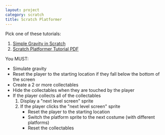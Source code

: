 ```yaml
---
layout: project
category: scratch
title: Scratch Platformer
---
```


Pick one of these tutorials:
  1.  [Simple Gravity in Scratch](/apcsp/scratch/simplegravityinscratch/)
  1.  [Scratch Platformer Tutorial PDF](https://drive.google.com/file/d/1j2YH9r-rmD0-xZdZgYVrEHfiCJEKaI-r/view?usp=sharing)


You MUST:
- Simulate gravity
- Reset the player to the starting location if they fall below the bottom of the screen
- Create a 2 or more collectables
- Hide the collectables when they are touched by the player
- If the player collects all of the collectables
    1. Display a "next level screen" sprite
    1. If the player clicks the "next level screen" sprite
        - Reset the player to the starting location
        - Switch the platform sprite to the next costume (with different platforms)
        - Reset the collectables
